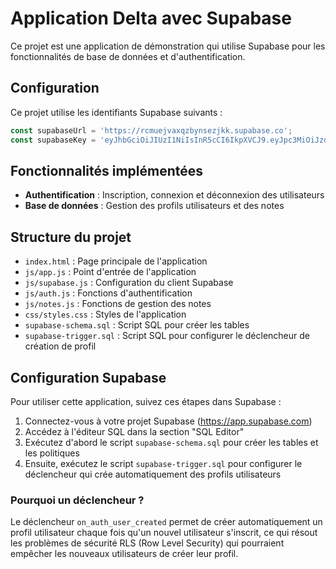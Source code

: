 # Application Delta avec Supabase

Ce projet est une application de démonstration qui utilise Supabase pour les fonctionnalités de base de données et d'authentification.

## Configuration

Ce projet utilise les identifiants Supabase suivants :

```javascript
const supabaseUrl = 'https://rcmuejvaxqzbynsezjkk.supabase.co';
const supabaseKey = 'eyJhbGciOiJIUzI1NiIsInR5cCI6IkpXVCJ9.eyJpc3MiOiJzdXBhYmFzZSIsInJlZiI6InJjbXVlanZheHF6Ynluc2V6amtrIiwicm9sZSI6ImFub24iLCJpYXQiOjE3NDIwNjU2NjcsImV4cCI6MjA1NzY0MTY2N30.R4qdgjcGIcG3FovE9duZe-yH6Q0asNMIxbCHaWNI6Wc';
```

## Fonctionnalités implémentées

- **Authentification** : Inscription, connexion et déconnexion des utilisateurs
- **Base de données** : Gestion des profils utilisateurs et des notes

## Structure du projet

- `index.html` : Page principale de l'application
- `js/app.js` : Point d'entrée de l'application
- `js/supabase.js` : Configuration du client Supabase
- `js/auth.js` : Fonctions d'authentification
- `js/notes.js` : Fonctions de gestion des notes
- `css/styles.css` : Styles de l'application
- `supabase-schema.sql` : Script SQL pour créer les tables
- `supabase-trigger.sql` : Script SQL pour configurer le déclencheur de création de profil

## Configuration Supabase

Pour utiliser cette application, suivez ces étapes dans Supabase :

1. Connectez-vous à votre projet Supabase (https://app.supabase.com)
2. Accédez à l'éditeur SQL dans la section "SQL Editor"
3. Exécutez d'abord le script `supabase-schema.sql` pour créer les tables et les politiques
4. Ensuite, exécutez le script `supabase-trigger.sql` pour configurer le déclencheur qui crée automatiquement des profils utilisateurs

### Pourquoi un déclencheur ?

Le déclencheur `on_auth_user_created` permet de créer automatiquement un profil utilisateur chaque fois qu'un nouvel utilisateur s'inscrit, ce qui résout les problèmes de sécurité RLS (Row Level Security) qui pourraient empêcher les nouveaux utilisateurs de créer leur profil.
